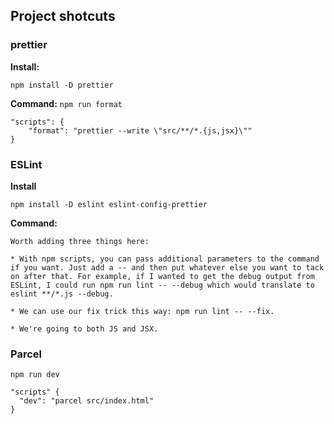 ## Project shotcuts

### prettier
**Install:**

`npm install -D prettier`

**Command:**
`npm run format`

```
"scripts": {
	"format": "prettier --write \"src/**/*.{js,jsx}\""
}
```

### ESLint

**Install**

`npm install -D eslint eslint-config-prettier`

**Command:**

```
Worth adding three things here:

* With npm scripts, you can pass additional parameters to the command if you want. Just add a -- and then put whatever else you want to tack on after that. For example, if I wanted to get the debug output from ESLint, I could run npm run lint -- --debug which would translate to eslint **/*.js --debug.

* We can use our fix trick this way: npm run lint -- --fix.

* We're going to both JS and JSX.

```

### Parcel

`npm run dev`

```
"scripts" {
  "dev": "parcel src/index.html"
}
```
